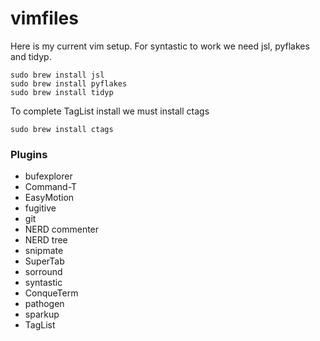 vimfiles
========
Here is my current vim setup. For syntastic to work we need jsl, pyflakes and tidyp.

    sudo brew install jsl
    sudo brew install pyflakes
    sudo brew install tidyp

To complete TagList install we must install ctags

    sudo brew install ctags

### Plugins
- bufexplorer
- Command-T
- EasyMotion
- fugitive
- git
- NERD commenter
- NERD tree
- snipmate
- SuperTab
- sorround
- syntastic
- ConqueTerm
- pathogen
- sparkup
- TagList
